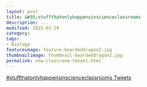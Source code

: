 ```yaml
---
layout: post  
title: &#35;stuffthatonlyhappensinscienceclassrooms
description: ...
modified: 2015-03-29
category: 
tags:
- Biology
featureimage: feature-beardeddragon2.jpg
thumbnailimage: thumbnail-beardeddragon2.jpg
permalink: new-classroom-tenant.html
--- 
```

<a class="twitter-timeline" href="https://twitter.com/hashtag/stuffthatonlyhappensinscienceclassrooms" data-widget-id="582386769959747584">#stuffthatonlyhappensinscienceclassrooms Tweets</a>
<script>!function(d,s,id){var js,fjs=d.getElementsByTagName(s)[0],p=/^http:/.test(d.location)?'http':'https';if(!d.getElementById(id)){js=d.createElement(s);js.id=id;js.src=p+"://platform.twitter.com/widgets.js";fjs.parentNode.insertBefore(js,fjs);}}(document,"script","twitter-wjs");</script>